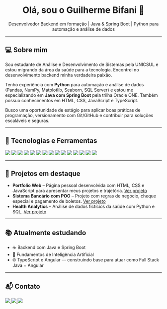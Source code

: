 <h1 align="center">Olá, sou o Guilherme Bifani 👋</h1>

<p align="center">
  Desenvolvedor Backend em formação | Java & Spring Boot | Python para automação e análise de dados
</p>

---

<h2>💻 Sobre mim</h2>
<p>
  Sou estudante de Análise e Desenvolvimento de Sistemas pela UNICSUL e estou migrando da área da saúde para a tecnologia. Encontrei no desenvolvimento backend minha verdadeira paixão.
</p>
<p>
  Tenho experiência com <strong>Python</strong> para automação e análise de dados (Pandas, NumPy, Matplotlib, Seaborn, SQL Server) e estou me especializando em <strong>Java com Spring Boot</strong> pela trilha Oracle ONE. Também possuo conhecimentos em HTML, CSS, JavaScript e TypeScript.
</p>
<p>
  Busco uma oportunidade de estágio para aplicar boas práticas de programação, versionamento com Git/GitHub e contribuir para soluções escaláveis e seguras.
</p>

---

<h2>🚀 Tecnologias e Ferramentas</h2>
<p>
  <img src="https://img.shields.io/badge/Java-%23ED8B00.svg?style=flat&logo=java&logoColor=white">
  <img src="https://img.shields.io/badge/Spring_Boot-6DB33F?style=flat&logo=springboot&logoColor=white">
  <img src="https://img.shields.io/badge/Git-F05032?style=flat&logo=git&logoColor=white">
  <img src="https://img.shields.io/badge/GitHub-181717?style=flat&logo=github&logoColor=white">
  <img src="https://img.shields.io/badge/HTML5-E34F26?style=flat&logo=html5&logoColor=white">
  <img src="https://img.shields.io/badge/CSS3-1572B6?style=flat&logo=css3&logoColor=white">
  <img src="https://img.shields.io/badge/JavaScript-F7DF1E?style=flat&logo=javascript&logoColor=black">
  <img src="https://img.shields.io/badge/TypeScript-007ACC?style=flat&logo=typescript&logoColor=white">
  <img src="https://img.shields.io/badge/Angular-DD0031?style=flat&logo=angular&logoColor=white">
  <img src="https://img.shields.io/badge/Python-%233776AB.svg?style=flat&logo=python&logoColor=white">
  <img src="https://img.shields.io/badge/SQL_Server-CC2927?style=flat&logo=microsoftsqlserver&logoColor=white">
  <img src="https://img.shields.io/badge/Pandas-150458?style=flat&logo=pandas&logoColor=white">
  <img src="https://img.shields.io/badge/NumPy-013243?style=flat&logo=numpy&logoColor=white">
  <img src="https://img.shields.io/badge/Matplotlib-007ACC?style=flat&logo=matplotlib&logoColor=white">
  <img src="https://img.shields.io/badge/Seaborn-4C4C4C?style=flat&logo=python&logoColor=white">
</p>

---

<h2>📂 Projetos em destaque</h2>
<ul>
  <li><strong>Portfolio Web</strong> – Página pessoal desenvolvida com HTML, CSS e JavaScript para apresentar meus projetos e trajetória. <a href="https://github.com/Bifaniii/portfolio-web" target="_blank">Ver projeto</a></li>
  <li><strong>Sistema Bancário com POO</strong> – Projeto com regras de negócio, cheque especial e pagamento de boletos. <a href="https://github.com/Bifaniii/conta-bancaria-bifani" target="_blank">Ver projeto</a></li>
  <li><strong>Health Analytics</strong> – Análise de dados fictícios da saúde com Python e SQL. <a href="https://github.com/Bifaniii/HealthAnalytics-personal-project" target="_blank">Ver projeto</a></li>
</ul>

---

<h2>📚 Atualmente estudando</h2>
<ul>
  <li>☕ Backend com Java e Spring Boot</li>
  <li>🧠 Fundamentos de Inteligência Artificial</li>
  <li>🌐 TypeScript e Angular — construindo base para atuar como Full Stack Java + Angular</li>
</ul>

---

<h2>📬 Contato</h2>
<p>
  <a href="mailto:gbifani.tech@gmail.com" target="_blank">
    <img src="https://img.shields.io/badge/Email-Enviar%20mensagem?style=social&logo=gmail">
  </a>
  <a href="https://linkedin.com/in/guilhermebifani" target="_blank">
    <img src="https://img.shields.io/badge/LinkedIn-GuilhermeBifani-blue?style=social&logo=linkedin&logoColor=white">
  </a>
  <a href="https://linktr.ee/guilhermebifani" target="_blank">
    <img src="https://img.shields.io/badge/Linktree-Acessar?style=social&logo=linktree">
  </a>
</p>
